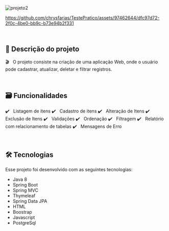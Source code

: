 
![projeto2](https://github.com/chrysfarias/TestePratico/assets/97462644/bd469e60-8ab8-4fbf-9fdb-981ab9c8a733)



https://github.com/chrysfarias/TestePratico/assets/97462644/dfc97d72-2f0c-4be0-bb9c-b73e94b2f331


  



<br/>

## 📑 Descrição do projeto

:clapper: &nbsp; O projeto consiste na criação de uma aplicação Web, onde o usuário pode cadastrar, atualizar, deletar e filtrar registros.


<br/>

## 🗃️ Funcionalidades

✔️ &nbsp; Listagem de itens
✔️ &nbsp; Cadastro de itens
✔️ &nbsp; Alteração de Itens
✔️ &nbsp; Exclusão de Itens
✔️ &nbsp; Validações
✔️ &nbsp; Ordenação
✔️ &nbsp; Filtragem
✔️ &nbsp; Relatório com relacionamento de tabelas
✔️ &nbsp; Mensagens de Erro

<br/>

## 🛠 Tecnologias

Esse projeto foi desenvolvido com as seguintes tecnologias:

* Java 8
* Spring Boot 
* Spring MVC
* Thymeleaf
* Spring Data JPA
* HTML
* Boostrap
* Javascript
* PostgreSql

<br/>


